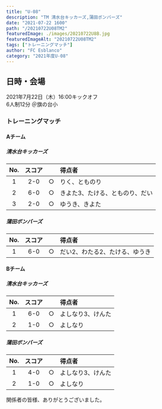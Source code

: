 ```yaml
---
title: "U-08"
description: "TM 清水台キッカーズ,蒲田ボンバーズ"
date: "2021-07-22 1600"
path: "/20210722U08TM2"
featuredImage: ./images/20210722U8B.jpg
featuredImageAlt: "20210722U08TM2"
tags: ["トレーニングマッチ"]
author: "FC Esblanco"
category: "2021年度U-08"
---
```


## 日時・会場

2021年7月22日（木）16:00キックオフ  
6人制12分
＠旗の台小

### トレーニングマッチ

#### Aチーム

##### 清水台キッカーズ

| No.| スコア |   | 得点者  |
|:--:|:------:|:-:|:--------|
| 1  | 2-0 | ○ |りく、とものり|
| 2  | 6-0 | ○ |きよた3、たける、とものり、だい|
| 3  | 2-0 | ○ |ゆうき、きよた|

<script src="https://adm.shinobi.jp/s/f9835040bccb6582c56df68b8f5ecca7"></script>

##### 蒲田ボンバーズ

| No.| スコア |   | 得点者  |
|:--:|:------:|:-:|:--------|
| 1  | 6-0 | ○ |だい2、わたる2、たける、ゆうき|

#### Bチーム

##### 清水台キッカーズ

| No.| スコア |   | 得点者  |
|:--:|:------:|:-:|:--------|
| 1  | 6-0 | ○ |よしなり3、けんた|
| 2  | 1-0 | ○ |よしなり|

##### 蒲田ボンバーズ

| No.| スコア |   | 得点者  |
|:--:|:------:|:-:|:--------|
| 1  | 4-0 | ○ |よしなり3、けんた|
| 2  | 1-0 | ○|よしなり|


関係者の皆様、ありがとうございました。
